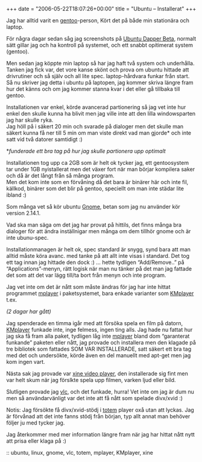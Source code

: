 +++
date = "2006-05-22T18:07:26+00:00"
title = "Ubuntu &#8211; Installerat"
+++

Jag har alltid varit en [gentoo][1]-person, Kört det på både min stationära och laptop.

För några dagar sedan såg jag screenshots på [Ubuntu Dapper Beta][2], normalt sätt gillar jag och ha kontroll på systemet, och ett snabbt opitimerat system (gentoo).

Men sedan jag köppte min laptop så har jag haft två system och underhålla. Tanken jag fick var, det vore kanse skönt och prova om ubuntu hittade att drivrutiner och så själv och all lite spec. laptop-hårdvara funkar från start. Så nu skriver jag detta i ubuntu på laptopen, jag kommer skriva längre fram hur det känns och om jag kommer stanna kvar i det eller gå tillbaka till gentoo.

Installationen var enkel, körde avancerad partionering så jag vet inte hur enkel den skulle kunna ha blivit men jag ville inte att den lilla windowsparten jag har skulle ryka.  
Jag höll på i säkert 20 min och svarade på dialoger men det skulle man säkert kunna få ner till 5 min om man viste direkt vad man gjorde* och inte satt vid två datorer samtidigt :) 

**funderade ett bra tag på hur jag skulle partionera upp optimalt*

Installationen tog upp ca 2GB som är helt ok tycker jag, ett gentoosystem tar under 1GB nyistallerat men det växer fort när man börjar kompilera saker och då är det långt från så många program.  
Men det kom inte som en förvåning då det bara är binärer här och inte fil, källkod, binärer som det blir på gentoo, speciellt om man inte städar lite ibland :) 

Som många vet så kör ubuntu [Gnome][3], betan som jag nu använder kör version 2.14.1.

Vad ska man säga om det jag har provat på hittils, det finns många bra dialoger för att ändra inställnigar men många om dem tillhör gnome och är inte ubunu-spec.

Installationmanagen är helt ok, spec standard är snygg, synd bara att man alltid måste köra avanc. med tanke på att allt inte visas i standard. Det tog ett tag innan jag hittade den dock :) &#8230; hette tydligen &#8220;Add/Remove..&#8221; på &#8220;Applications&#8221;-menyn, rätt logisk när man nu tänker på det man jag fattade det som att det var lägg till/ta bort från menyn och inte program.

Jag vet inte om det är nått som måste ändras för jag har inte hittat programmet [mplayer][4] i paketsystemet, bara enkade varianter som [KMplayer][5] t.ex.

*(2 dagar har gått)*

Jag spenderade en timma igår med att försöka spela en film på datorn, [KMplayer][5] funkade inte, inge felmess, ingen ting alls. Jag hade nu fattat hur jag ska få fram alla paket, tydligen låg inte [mplayer][4] bland dom &#8220;garanterat funkande&#8221; paketen eller nått, jag provade och installera men den klagade på tre bibliotek som fattades SOM VAR INSTALLERADE, satt säkert ett bra tag med det och undersökte, körde även en del manuellt med apt-get men jag kom ingen vart.

Nästa sak jag provade var [xine video player][6], den installerade sig fint men var helt skum när jag förslkte spela upp filmen, varken ljud eller bild.

Slutligen provade jag [vlc][7], och det funkade, hurra! Vet inte om jag är dum nu men så användarvänligt var det inte att få nått som spelade divx/xvid :) 

Notis: Jag försökte få divx/xvid-stödj i [totem][8] player oxå utan att lyckas. Jag är förvånad att det inte fanns stödj från början, typ allt annat man behöver följer ju med tycker jag.

Jag återkommer med mer information längre fram när jag har hittat nått nytt att prisa eller klaga på :) 

:: ubuntu, linux, gnome, vlc, totem, mplayer, KMplayer, xine

<small></small>

 [1]: http://www.gentoo.org
 [2]: http://www.ubuntu.com/testing/dapperbeta
 [3]: http://www.gnome.org
 [4]: http://www.mplayerhq.hu/
 [5]: http://kmplayer.kde.org/
 [6]: http://xinehq.de/
 [7]: http://www.videolan.org/vlc/
 [8]: http://www.gnome.org/projects/totem/
